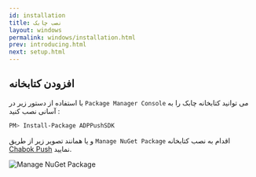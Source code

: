 ```yaml
---
id: installation
title: نصب چابک
layout: windows
permalink: windows/installation.html
prev: introducing.html
next: setup.html
---
```


## افزودن کتابخانه

 با استفاده از دستور زیر در `Package Manager Console` می توانید کتابخانه چابک را به آسانی نصب کنید :

```bash 
PM> Install-Package ADPPushSDK
```

و یا همانند تصویر زیر از طریق `Manage NuGet Package` اقدام به نصب کتابخانه [Chabok Push](https://www.nuget.org/packages/ADPPushSDK) نمایید.

![Manage NuGet Package](http://uupload.ir/files/cuo4_nuget_package_manager.png)
